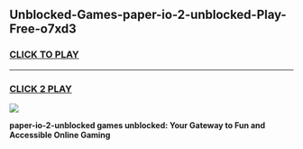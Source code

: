 
## Unblocked-Games-paper-io-2-unblocked-Play-Free-o7xd3
<h3>
<a href="https://premium76.site?title=paper-io-2-unblocked&ref=21A">CLICK TO PLAY</a></h3>
<hr>

<h3>
<a href="https://premium76.site?title=paper-io-2-unblocked&ref=21A">CLICK 2 PLAY</a>
  
</h3>

<a href="https://premium76.site?title=paper-io-2-unblocked&ref=21A"><img src="https://clearcache.store/games.png"></a>


**paper-io-2-unblocked games unblocked: Your Gateway to Fun and Accessible Online Gaming**
